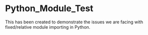 # Python_Module_Test

This has been created to demonstrate the issues we are facing with fixed/relative module importing in Python. 
